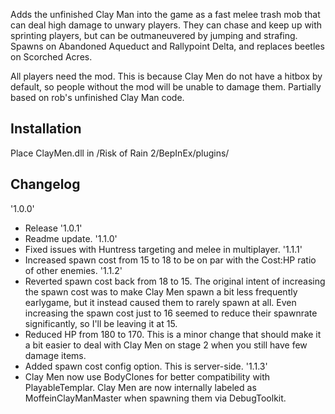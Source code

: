 Adds the unfinished Clay Man into the game as a fast melee trash mob that can deal high damage to unwary players.
They can chase and keep up with sprinting players, but can be outmaneuvered by jumping and strafing.
Spawns on Abandoned Aqueduct and Rallypoint Delta, and replaces beetles on Scorched Acres.

All players need the mod. This is because Clay Men do not have a hitbox by default, so people without the mod will be unable to damage them.
Partially based on rob's unfinished Clay Man code.

## Installation
Place ClayMen.dll in /Risk of Rain 2/BepInEx/plugins/

## Changelog
'1.0.0'
- Release
'1.0.1'
- Readme update.
'1.1.0'
- Fixed issues with Huntress targeting and melee in multiplayer.
'1.1.1'
- Increased spawn cost from 15 to 18 to be on par with the Cost:HP ratio of other enemies.
'1.1.2'
- Reverted spawn cost back from 18 to 15. The original intent of increasing the spawn cost was to make Clay Men spawn a bit less frequently earlygame, but it instead caused them to rarely spawn at all. Even increasing the spawn cost just to 16 seemed to reduce their spawnrate significantly, so I'll be leaving it at 15.
- Reduced HP from 180 to 170. This is a minor change that should make it a bit easier to deal with Clay Men on stage 2 when you still have few damage items.
- Added spawn cost config option. This is server-side.
'1.1.3'
- Clay Men now use BodyClones for better compatibility with PlayableTemplar. Clay Men are now internally labeled as MoffeinClayManMaster when spawning them via DebugToolkit.